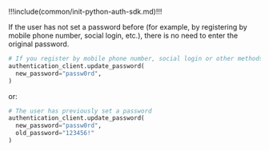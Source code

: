 !!!include(common/init-python-auth-sdk.md)!!!

If the user has not set a password before (for example, by registering by mobile phone number, social login, etc.), there is no need to enter the original password.

```python
# If you register by mobile phone number, social login or other methods, and no password is set for the first time, old_password will be left blank.
authentication_client.update_password(
  new_password="passw0rd",
)
```

or:

```python
# The user has previously set a password
authentication_client.update_password(
  new_password="passw0rd",
  old_password="123456!"
)
```